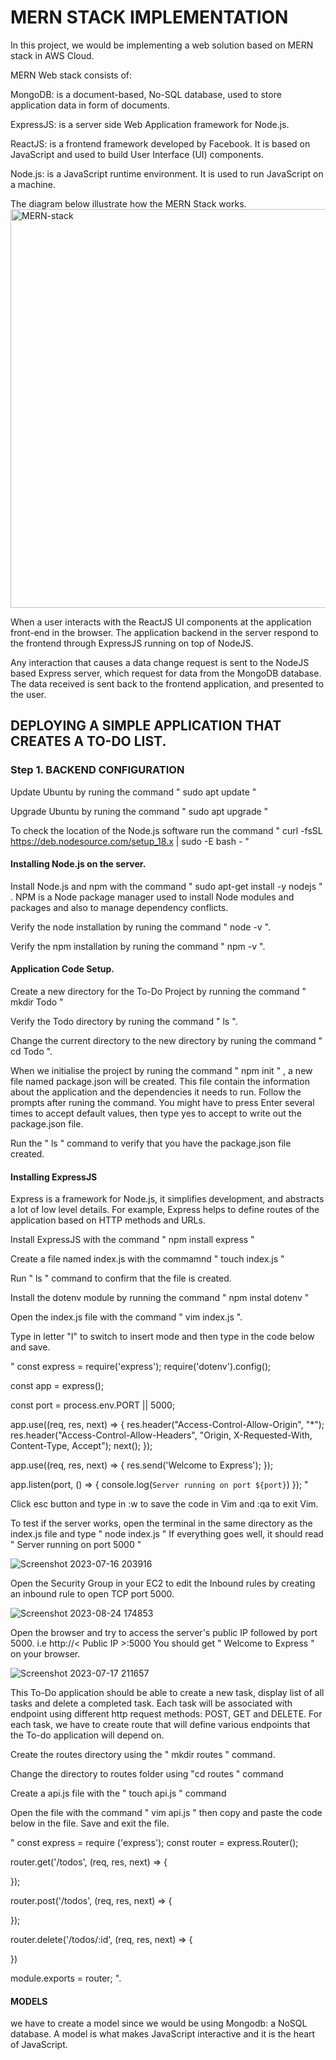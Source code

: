 # MERN STACK IMPLEMENTATION

In this project, we would be implementing a web solution based on MERN stack in AWS Cloud.

MERN Web stack consists of:

MongoDB: is a document-based, No-SQL database, used to store application data in form of documents.

ExpressJS: is a server side Web Application framework for Node.js.


ReactJS: is a frontend framework developed by Facebook. It is based on JavaScript and used to build User Interface (UI) components.


Node.js: is a JavaScript runtime environment. It is used to run JavaScript on a machine.


The diagram below illustrate how the MERN Stack works.
<img width="638" alt="MERN-stack" src="https://github.com/Saidat23/devops.pbl/assets/138054715/5cde0948-b568-4b85-80ef-62dbfe64a652">


When a user interacts with the ReactJS UI components at the application front-end in the browser. The application backend in the server respond to the frontend through ExpressJS running on top of NodeJS.

Any interaction that causes a data change request is sent to the NodeJS based Express server, which request for data from the MongoDB database. The data received is sent back to the frontend application, and presented to the user.

## DEPLOYING A SIMPLE APPLICATION THAT CREATES A TO-DO LIST.
### Step 1. BACKEND CONFIGURATION
Update Ubuntu by runing the command " sudo apt update "

Upgrade Ubuntu by runing the command " sudo apt upgrade "

To check the location of the Node.js software run the command " curl -fsSL https://deb.nodesource.com/setup_18.x | sudo -E bash - "


#### Installing Node.js on the server.


Install Node.js and npm with the command " sudo apt-get install -y nodejs " .
NPM is a Node package manager used to install Node modules and packages and also to manage dependency conflicts.

Verify the node installation by runing the command " node -v ".

Verify the npm installation by runing the command " npm -v ".

#### Application Code Setup.

Create a new directory for the To-Do Project by running the command " mkdir Todo "

Verify the Todo directory by runing the command " ls ".

Change the current directory to the new directory by runing the command " cd Todo ".

When we initialise the project by runing the command " npm init " , a new file named package.json will be created. This file contain the information about the application and the dependencies it needs to run. Follow the prompts after runing the command. You might have to press Enter several times to accept default values, then type yes to accept to write out the package.json file. 

Run the " ls " command to verify that you have the package.json file created.


#### Installing ExpressJS
Express is a framework for Node.js, it simplifies development, and abstracts a lot of low level details. For example, Express helps to define routes of the application based on HTTP methods and URLs.

Install ExpressJS with the command " npm install express "

Create a file named index.js with the commamnd " touch index.js " 

Run " ls " command to confirm that the file is created.

Install the dotenv module by running the command " npm instal dotenv " 

Open the index.js file with the command " vim index.js ". 

Type in letter "I" to switch to insert mode and then type in the code below and save.

" const express = require('express');
  require('dotenv').config();

  const app = express();

  const port = process.env.PORT || 5000;

  app.use((req, res, next) => {
  res.header("Access-Control-Allow-Origin", "\*");
  res.header("Access-Control-Allow-Headers", "Origin, X-Requested-With, Content-Type, Accept");
  next();
  });

  app.use((req, res, next) => {
  res.send('Welcome to Express');
  });

  app.listen(port, () => {
  console.log(`Server running on port ${port}`)
  });  "

  Click esc button and type in :w to save the code in Vim and :qa to exit Vim.

  To test if the server works, open the terminal in the same directory as the index.js file and type " node index.js "
  If everything goes well, it should read " Server running on port 5000 "
  
![Screenshot 2023-07-16 203916](https://github.com/Saidat23/devops.pbl/assets/138054715/cc1a86e3-d1b4-4721-aebf-74fba21a6000)


  Open the Security Group in your EC2 to edit the Inbound rules by creating an inbound rule to open TCP port 5000. 
  
![Screenshot 2023-08-24 174853](https://github.com/Saidat23/devops.pbl/assets/138054715/f5df2ad7-036a-4117-8c7c-835eb02dd501)

  Open the browser and try to access the server's public IP followed by port 5000. 
  i.e http://< Public IP >:5000 You should get " Welcome to Express " on your browser. 
  

![Screenshot 2023-07-17 211657](https://github.com/Saidat23/devops.pbl/assets/138054715/875a9f61-0924-4c64-8700-e57c631fc817)

This To-Do application should be able to create a new task, display list of all tasks and delete a completed task. Each task will be associated with endpoint using different http request methods: POST, GET and DELETE. For each task, we have to create route that will define various endpoints that the To-do application will depend on.

Create the routes directory using the " mkdir routes " command.

Change the directory to routes folder using "cd routes " command

Create a api.js file with the " touch api.js " command

Open the file with the command " vim api.js " then copy and paste the code below in the file. Save and exit the file.

" const express = require ('express');
  const router = express.Router();

 router.get('/todos', (req, res, next) => {

 });

 router.post('/todos', (req, res, next) => {

 });

 router.delete('/todos/:id', (req, res, next) => {

 })

 module.exports = router; ".

 #### MODELS 

 we have to create a model since we would be using Mongodb: a NoSQL database. A model is what makes JavaScript interactive and it is the heart of JavaScript. 
 





